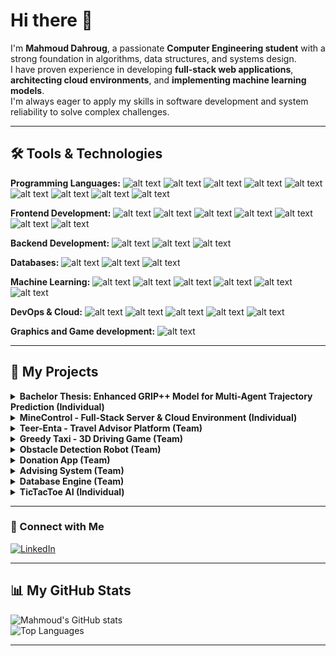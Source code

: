 # Hi there 👋

I'm **Mahmoud Dahroug**, a passionate **Computer Engineering student** with a strong foundation in algorithms, data structures, and systems design.  
I have proven experience in developing **full-stack web applications**, **architecting cloud environments**, and **implementing machine learning models**.  
I'm always eager to apply my skills in software development and system reliability to solve complex challenges.

---

## 🛠️ Tools & Technologies

**Programming Languages:**
![alt text](https://img.shields.io/badge/C-00599C?style=flat&logo=c&logoColor=white)
![alt text](https://img.shields.io/badge/C%2B%2B-00599C?style=flat&logo=c%2B%2B&logoColor=white)
![alt text](https://img.shields.io/badge/C%23-239120?style=flat&logo=c-sharp&logoColor=white)
![alt text](https://img.shields.io/badge/Python-3776AB?style=flat&logo=python&logoColor=white)
![alt text](https://img.shields.io/badge/Java-ED8B00?style=flat&logo=java&logoColor=white)
![alt text](https://img.shields.io/badge/JavaScript-F7DF1E?style=flat&logo=javascript&logoColor=black)
![alt text](https://img.shields.io/badge/SQL-025E8C?style=flat&logo=postgresql&logoColor=white)
![alt text](https://img.shields.io/badge/VHDL-0078D7?style=flat&logo=microsoftexcel&logoColor=white)
![alt text](https://img.shields.io/badge/Bash-4EAA25?style=flat&logo=gnubash&logoColor=white)

**Frontend Development:**
![alt text](https://img.shields.io/badge/React-20232A?style=flat&logo=react&logoColor=61DAFB)
![alt text](https://img.shields.io/badge/Angular-DD0031?style=flat&logo=angular&logoColor=white)
![alt text](https://img.shields.io/badge/TypeScript-007ACC?style=flat&logo=typescript&logoColor=white)
![alt text](https://img.shields.io/badge/HTML5-E34F26?style=flat&logo=html5&logoColor=white)
![alt text](https://img.shields.io/badge/CSS3-1572B6?style=flat&logo=css3&logoColor=white)
![alt text](https://img.shields.io/badge/WPF-5C2D91?style=flat&logo=.net&logoColor=white)
![alt text](https://img.shields.io/badge/JavaFX-0A83C7?style=flat&logo=java&logoColor=white)

**Backend Development:**
![alt text](https://img.shields.io/badge/Node.js-339933?style=flat&logo=node.js&logoColor=white)
![alt text](https://img.shields.io/badge/Express.js-000000?style=flat&logo=express&logoColor=white)
![alt text](https://img.shields.io/badge/ASP.NET-5C2D91?style=flat&logo=.net&logoColor=white)

**Databases:**
![alt text](https://img.shields.io/badge/PostgreSQL-316192?style=flat&logo=postgresql&logoColor=white)
![alt text](https://img.shields.io/badge/Microsoft%20SQL%20Server-CC2927?style=flat&logo=microsoftsqlserver&logoColor=white)
![alt text](https://img.shields.io/badge/MongoDB-47A248?style=flat&logo=mongodb&logoColor=white)

**Machine Learning:**
![alt text](https://img.shields.io/badge/PyTorch-EE4C2C?style=flat&logo=pytorch&logoColor=white)
![alt text](https://img.shields.io/badge/scikit--learn-%23F7931E.svg?style=flat&logo=scikit-learn&logoColor=white)
![alt text](https://img.shields.io/badge/OpenCV-27338e?style=flat&logo=opencv&logoColor=white)
![alt text](https://img.shields.io/badge/NumPy-013243?style=flat&logo=numpy&logoColor=white)
![alt text](https://img.shields.io/badge/Pandas-150458?style=flat&logo=pandas&logoColor=white)
![alt text](https://img.shields.io/badge/Matplotlib-313131?style=flat&logo=matplotlib&logoColor=white)

**DevOps & Cloud:**
![alt text](https://img.shields.io/badge/Linux-FCC624?style=flat&logo=linux&logoColor=black)
![alt text](https://img.shields.io/badge/Docker-2496ED?style=flat&logo=docker&logoColor=white)
![alt text](https://img.shields.io/badge/Nginx-009639?style=flat&logo=nginx&logoColor=white)
![alt text](https://img.shields.io/badge/Git-F05032?style=flat&logo=git&logoColor=white)
![alt text](https://img.shields.io/badge/GitHub-181717?style=flat&logo=github&logoColor=white)

**Graphics and Game development:**
![alt text](https://img.shields.io/badge/OpenGL-5586A4?style=flat&logo=opengl&logoColor=white)



---

## 🚀 My Projects

<details>
<summary><b>Bachelor Thesis: Enhanced GRIP++ Model for Multi-Agent Trajectory Prediction (Individual)</b></summary>

**Description:** Enhanced the GRIP++ model for multi-agent trajectory prediction using PyTorch.  
**Features:**
- Integrated type embeddings and tested multiple fusion strategies (late, mid, early fusion)  
- Optimized graph structures (circular/elliptical)  
- Automated metric tracking (ADE, FDE, WSADE, WSFDE) across epochs  

**Tech Stack:** Python, PyTorch, GNNs, TCNs, Git  
**GitHub:** [Add your link here]
</details>
<details>
<summary><b>MineControl - Full-Stack Server & Cloud Environment (Individual)</b></summary>

**Description:** Architected and deployed a multi-functional home server on Ubuntu Linux, hosting services like Samba, Jellyfin, and VPNs.  
**Features:**
- Containerized the entire stack (Node.js backend, Nginx proxy, game server) using Docker and Docker Compose for one-command deployment  
- Implemented a secure REST API with JWT and bcrypt for authentication  
- Hardened the web front with an Nginx reverse proxy, enabling HTTPS via Let's Encrypt and achieving an A+ on SSL Labs  

**Tech Stack:** Linux, Docker, Docker Compose, Nginx, SSL, Networking, Node.js, Express, JWT, Bash  
**GitHub:** [Add your link here]
</details>

<details>
<summary><b>Teer-Enta - Travel Advisor Platform (Team)</b></summary>

**Description:** Built a travel advisor platform using the MERN stack.  
**Features:**
- Integrated third-party APIs for live data and recommendation logic  
- Developed interactive maps, user reviews, and a responsive UI  
- Optimized backend queries and database performance  

**Tech Stack:** React, Node.js, Express, MongoDB, REST APIs  
**GitHub:** [Add your link here]
</details>

<details>
<summary><b>Greedy Taxi - 3D Driving Game (Team)</b></summary>

**Description:** Developed a 3D driving game using C++ and OpenGL, applying OOP principles for game architecture.  
**Features:**
- Built a custom physics engine with real-time acceleration and collision handling  
- Used AABB for broad-phase and OBB for narrow-phase collision detection  
- Implemented a dynamic collision response system  

**Tech Stack:** C++, OpenGL, OOP, AABB/OBB, Frame-based Simulation  
**GitHub:** [Add your link here]
</details>

<details>
<summary><b>Obstacle Detection Robot (Team)</b></summary>

**Description:** Designed a robot capable of color detection and autonomous navigation.  
**Features:** Used embedded C with the Pico SDK, Wi-Fi communication, and OpenCV for image processing.  

**Tech Stack:** Embedded C, Pico W, OpenCV, Wi-Fi, Linux  
**GitHub:** [Add your link here]
</details>

<details>
<summary><b>Donation App (Team)</b></summary>

**Description:** Developed a non-monetary donation web app connecting donors to NGOs.  
**Features:** Focused on clean UI/UX and real-time interactions.  

**Tech Stack:** Angular, TypeScript, HTML/CSS, Bootstrap  
**GitHub:** [Add your link here]
</details>

<details>
<summary><b>Advising System (Team)</b></summary>

**Description:** Built a student advising portal with backend logic and frontend integration.  
**Features:** Implemented secure login, course selection, and advising workflows.  

**Tech Stack:** ASP.NET (C#), HTML, CSS, SQL Server  
**GitHub:** [Add your link here]
</details>

<details>
<summary><b>Database Engine (Team)</b></summary>

**Description:** Implemented a lightweight SQL engine in Java, supporting CRUD operations and B+ Tree indexing.  
**Features:** Included a custom SQL parser using ANTLR.  

**Tech Stack:** Java, B+ Trees, SQL, ANTLR  
**GitHub:** [Add your link here]
</details>

<details>
<summary><b>TicTacToe AI (Individual)</b></summary>

**Description:** Developed a Tic Tac Toe desktop game with two modes (AI and multiplayer) using WPF and C#.  
**Features:** Implemented game AI using the Minimax algorithm.  

**Tech Stack:** C#, WPF, Game AI, Minimax  
**GitHub:** [Add your link here]
</details>

---

### 🤝 Connect with Me

[![LinkedIn](https://img.shields.io/badge/LinkedIn-0A66C2?style=for-the-badge&logo=linkedin&logoColor=white)](https://linkedin.com/in/mahmoudahroug)

---

## 📊 My GitHub Stats

![Mahmoud's GitHub stats](https://github-readme-stats.vercel.app/api?username=mahmoudahroug&show_icons=true&theme=radical)  
![Top Languages](https://github-readme-stats.vercel.app/api/top-langs/?username=mahmoudahroug&layout=compact&theme=radical)

---

<!--
**mahmoudahroug/mahmoudahroug** is a ✨ special ✨ repository because its `README.md` (this file) appears on your GitHub profile.
-->
